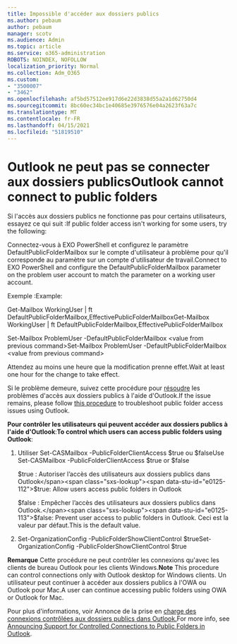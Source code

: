 ```yaml
---
title: Impossible d'accéder aux dossiers publics
ms.author: pebaum
author: pebaum
manager: scotv
ms.audience: Admin
ms.topic: article
ms.service: o365-administration
ROBOTS: NOINDEX, NOFOLLOW
localization_priority: Normal
ms.collection: Adm_O365
ms.custom:
- "3500007"
- "3462"
ms.openlocfilehash: af5bd57512ee917d6e22d3838d55a2a1d62750d4
ms.sourcegitcommit: 8bc60ec34bc1e40685e3976576e04a2623f63a7c
ms.translationtype: MT
ms.contentlocale: fr-FR
ms.lasthandoff: 04/15/2021
ms.locfileid: "51819510"
---
```

# <a name="outlook-cannot-connect-to-public-folders"></a><span data-ttu-id="e0125-102">Outlook ne peut pas se connecter aux dossiers publics</span><span class="sxs-lookup"><span data-stu-id="e0125-102">Outlook cannot connect to public folders</span></span>

<span data-ttu-id="e0125-103">Si l'accès aux dossiers publics ne fonctionne pas pour certains utilisateurs, essayez ce qui suit :</span><span class="sxs-lookup"><span data-stu-id="e0125-103">If public folder access isn't working for some users, try the following:</span></span>

<span data-ttu-id="e0125-104">Connectez-vous à EXO PowerShell et configurez le paramètre DefaultPublicFolderMailbox sur le compte d'utilisateur à problème pour qu'il corresponde au paramètre sur un compte d'utilisateur de travail.</span><span class="sxs-lookup"><span data-stu-id="e0125-104">Connect to EXO PowerShell and configure the DefaultPublicFolderMailbox parameter on the problem user account to match the parameter on a working user account.</span></span>

<span data-ttu-id="e0125-105">Exemple :</span><span class="sxs-lookup"><span data-stu-id="e0125-105">Example:</span></span>

<span data-ttu-id="e0125-106">Get-Mailbox WorkingUser | ft DefaultPublicFolderMailbox,EffectivePublicFolderMailbox</span><span class="sxs-lookup"><span data-stu-id="e0125-106">Get-Mailbox WorkingUser | ft DefaultPublicFolderMailbox,EffectivePublicFolderMailbox</span></span>

<span data-ttu-id="e0125-107">Set-Mailbox ProblemUser -DefaultPublicFolderMailbox \<value from previous command></span><span class="sxs-lookup"><span data-stu-id="e0125-107">Set-Mailbox ProblemUser -DefaultPublicFolderMailbox \<value from previous command></span></span>

<span data-ttu-id="e0125-108">Attendez au moins une heure que la modification prenne effet.</span><span class="sxs-lookup"><span data-stu-id="e0125-108">Wait at least one hour for the change to take effect.</span></span>

<span data-ttu-id="e0125-109">Si le problème demeure, suivez cette procédure pour [résoudre](https://aka.ms/pfcte) les problèmes d'accès aux dossiers publics à l'aide d'Outlook.</span><span class="sxs-lookup"><span data-stu-id="e0125-109">If the issue remains, please follow [this procedure](https://aka.ms/pfcte) to troubleshoot public folder access issues using Outlook.</span></span>
 
<span data-ttu-id="e0125-110">**Pour contrôler les utilisateurs qui peuvent accéder aux dossiers publics à l'aide d'Outlook**:</span><span class="sxs-lookup"><span data-stu-id="e0125-110">**To control which users can access public folders using Outlook**:</span></span>

1.  <span data-ttu-id="e0125-111">Utiliser Set-CASMailbox <mailboxname> -PublicFolderClientAccess $true ou $false</span><span class="sxs-lookup"><span data-stu-id="e0125-111">Use Set-CASMailbox <mailboxname> -PublicFolderClientAccess $true or $false</span></span>  
      
    <span data-ttu-id="e0125-112">$true : Autoriser l’accès des utilisateurs aux dossiers publics dans Outlook</span><span class="sxs-lookup"><span data-stu-id="e0125-112">$true: Allow users access public folders in Outlook</span></span>  
      
    <span data-ttu-id="e0125-113">$false : Empêcher l’accès des utilisateurs aux dossiers publics dans Outlook.</span><span class="sxs-lookup"><span data-stu-id="e0125-113">$false: Prevent user access to public folders in Outlook.</span></span> <span data-ttu-id="e0125-114">Ceci est la valeur par défaut.</span><span class="sxs-lookup"><span data-stu-id="e0125-114">This is the default value.</span></span>  
        
2.  <span data-ttu-id="e0125-115">Set-OrganizationConfig -PublicFolderShowClientControl $true</span><span class="sxs-lookup"><span data-stu-id="e0125-115">Set-OrganizationConfig -PublicFolderShowClientControl $true</span></span>   
      
<span data-ttu-id="e0125-116">**Remarque** Cette procédure ne peut contrôler les connexions qu'avec les clients de bureau Outlook pour les clients Windows.</span><span class="sxs-lookup"><span data-stu-id="e0125-116">**Note** This procedure can control connections only with Outlook desktop for Windows clients.</span></span> <span data-ttu-id="e0125-117">Un utilisateur peut continuer à accéder aux dossiers publics à l'OWA ou Outlook pour Mac.</span><span class="sxs-lookup"><span data-stu-id="e0125-117">A user can continue accessing public folders using OWA or Outlook for Mac.</span></span>
 
<span data-ttu-id="e0125-118">Pour plus d'informations, voir Annonce de la prise en [charge des connexions contrôlées aux dossiers publics dans Outlook.](https://aka.ms/controlpf)</span><span class="sxs-lookup"><span data-stu-id="e0125-118">For more info, see [Announcing Support for Controlled Connections to Public Folders in Outlook](https://aka.ms/controlpf).</span></span>